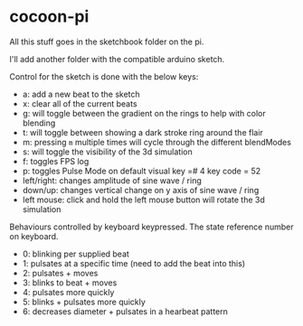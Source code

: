 # cocoon-pi

All this stuff goes in the sketchbook folder on the pi. 

I'll add another folder with the compatible arduino sketch.

Control for the sketch is done with the below keys:
* a: add a new beat to the sketch
* x: clear all of the current beats
* g: will toggle between the gradient on the rings to help with color blending
* t: will toggle between showing a dark stroke ring around the flair
* m: pressing `m` multiple times will cycle through the different blendModes
* s: will toggle the visibility of the 3d simulation
* f: toggles FPS log
* p: toggles Pulse Mode on default visual key =# 4 key code = 52
* left/right: changes amplitude of sine wave / ring
* down/up: changes vertical change on y axis of sine wave / ring
* left mouse: click and hold the left mouse button will rotate the 3d simulation 


Behaviours controlled by keyboard keypressed. The state reference number on keyboard. 

* 0: blinking per supplied beat
* 1: pulsates at a specific time (need to add the beat into this)
* 2: pulsates + moves
* 3: blinks to beat + moves
* 4: pulsates more quickly
* 5: blinks + pulsates more quickly
* 6: decreases diameter + pulsates in a hearbeat pattern

